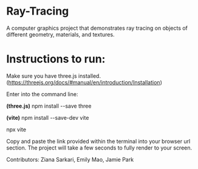 # Ray-Tracing
A computer graphics project that demonstrates ray tracing on objects of different geometry, materials, and textures. 

# Instructions to run:
Make sure you have three.js installed.
(https://threejs.org/docs/#manual/en/introduction/Installation) 

Enter into the command line: 

**(three.js)**
npm install --save three

**(vite)**
npm install --save-dev vite

npx vite

Copy and paste the link provided within the terminal into your browser url section. 
The project will take a few seconds to fully render to your screen.

Contributors: Ziana Sarkari, Emily Mao, Jamie Park
